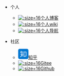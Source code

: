 - 个人
  - [![](http://www.eryajf.net/favicon.ico ':size=16')个人博客](http://eryajf.net)
  - [![](http://doc.eryajf.net/favicon.ico ':size=16')个人wiki](http://doc.eryajf.net)
  - [![](http://doc.eryajf.net/favicon.ico ':size=16')个人导航](http://nav.eryajf.net)

- 社区
  - [![](./images/zhihu.svg ':size=16')知乎](https://www.zhihu.com/people/er-ya-jiang-fan-63)
  - [![](./images/gitee.ico ':size=16')Gitee](https://gitee.com/eryajf/)
  - [![](https://notes.abelsu7.top/_media/github.svg ':size=16')Github](https://github.com/eryajf)
